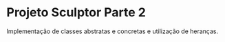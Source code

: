 # Projeto Sculptor Parte 2
Implementação de classes abstratas e concretas e utilização de heranças.
